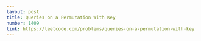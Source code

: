 ```yaml
---
layout: post
title: Queries on a Permutation With Key
number: 1409
link: https://leetcode.com/problems/queries-on-a-permutation-with-key
---
```

